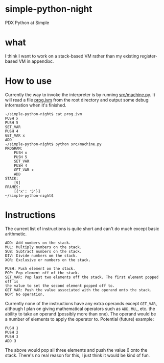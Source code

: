 # simple-python-night

PDX Python at Simple

# what

I think I want to work on a stack-based VM rather than my existing
register-based VM in appendixc.

# How to use

Currently the way to invoke the interpreter is by running
[src/machine.py](src/machine.py). It will read a file [prog.ivm](prog.ivm) from
the root directory and output some debug information when it's finished.

```
~/simple-python-night$ cat prog.ivm
PUSH x
PUSH 5
SET_VAR
PUSH 4
GET_VAR x
ADD
~/simple-python-night$ python src/machine.py
PROGRAM:
	PUSH x
	PUSH 5
	SET_VAR
	PUSH 4
	GET_VAR x
	ADD
STACK:
	[9]
FRAMES:
	[{'x': '5'}]
~/simple-python-night$ 
```

# Instructions

The current list of instructions is quite short and can't do much except basic
arithmetic.

```
ADD: Add numbers on the stack.
MUL: Multiply numbers on the stack.
SUB: Subtract numbers on the stack.
DIV: Divide numbers on the stack.
XOR: Exclusive or numbers on the stack.

PUSH: Push element on the stack.
POP: Pop element off of the stack.
SET_VAR: Pop last two elements off the stack. The first element popped off is
the value to set the second element popped off to.
GET_VAR: Push the value associated with the operand onto the stack.
NOP: No operation.
```

Currently none of the instructions have any extra operands except `GET_VAR`,
although I plan on giving mathematical operators such as `ADD`, `MUL`, etc. the
ability to take an operand (possibly more than one). The operand would be a
number of elements to apply the operator to. Potential (future) example:

```
PUSH 1
PUSH 2
PUSH 3
ADD 3
```

The above would pop all three elements and push the value 6 onto the stack.
There's no real reason for this, I just think it would be kind of fun.
